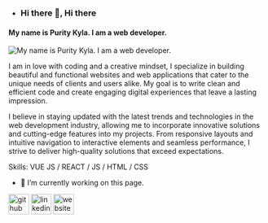 - ### Hi there 👋, Hi there 
#### My name is Purity Kyla. I am a web developer.
![My name is Purity Kyla. I am a web developer.](https://miro.medium.com/v2/resize:fit:1200/0*M4bxiCIjcTK-2Xr6.jpeg)


I am in love with coding and a creative mindset, I specialize in building beautiful and functional websites and web applications that cater to the unique needs of clients and users alike. My goal is to write clean and efficient code and create engaging digital experiences that leave a lasting impression.

I believe in staying updated with the latest trends and technologies in the web development industry, allowing me to incorporate innovative solutions and cutting-edge features into my projects. From responsive layouts and intuitive navigation to interactive elements and seamless performance, I strive to deliver high-quality solutions that exceed expectations.

Skills: VUE JS / REACT / JS / HTML / CSS

- 🔭 I’m currently working on this page. 


[<img src='https://cdn.jsdelivr.net/npm/simple-icons@3.0.1/icons/github.svg' alt='github' height='40'>](https://github.com/https://github.com/Kylapurity)  [<img src='https://cdn.jsdelivr.net/npm/simple-icons@3.0.1/icons/linkedin.svg' alt='linkedin' height='40'>](https://www.linkedin.com/in/https://www.linkedin.com/in/purity-kihiu-kyla//)  [<img src='https://cdn.jsdelivr.net/npm/simple-icons@3.0.1/icons/icloud.svg' alt='website' height='40'>](https://kylapurity.github.io/Resume/)  

